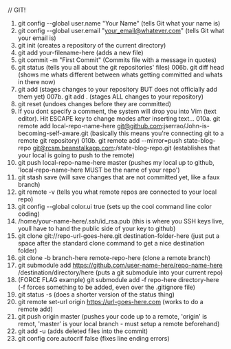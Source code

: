 // GIT!

001.    git config --global user.name "Your Name" (tells Git what your name is)
002.    git config --global user.email "your_email@whatever.com" (tells Git what your email is)
003.    git init (creates a repository of the current directory)
004.    git add your-filename-here (adds a new file)
005.    git commit -m "First Commit" (Commits file with a message in quotes)
006.    git status (tells you all about the git repositories' files)
006b.   git diff head (shows me whats different between whats getting committed and whats in there now)
007.    git add (stages changes to your repository BUT does not officially add them yet)
007b.   git add . (stages ALL changes to your repository)
008.    git reset (undoes changes before they are committed)
009.    If you dont specify a comment, the system will drop you into Vim (text editor).  Hit ESCAPE key to change modes after inserting text...
010a.	git remote add local-repo-name-here git@github.com:jserrao/John-is-becoming-self-aware.git (basically this means you're connecting git to a remote git repository)
010b.   git remote add --mirror=push state-blog-repo git@rcsm.beanstalkapp.com:/state-blog-repo.git (establishes that your local is going to push to the remote)
011.    git push local-repo-name-here master (pushes my local up to github, 'local-repo-name-here MUST be the name of your repo')
012.    git stash save (will save changes that are not committed yet, like a faux branch)
013.    git remote -v (tells you what remote repos are connected to your local repo)
014.    git config --global color.ui true (sets up the cool command line color coding)
015.    /home/your-name-here/.ssh/id_rsa.pub (this is where you SSH keys live, youll have to hand the public side of your key to github)
016.	git clone git://repo-url-goes-here.git destination-folder-here (just put a space after the standard clone command to get a nice destination folder)
017.    git clone -b branch-here remote-repo-here (clone a remote branch)
018.	git submodule add https://github.com/user-name-here/repo-name-here /destination/directory/here (puts a git submodule into your current repo)
019.	(FORCE FLAG example) git submodule add -f repo-here directory-here (-f forces something to be added, even over the .gitignore file)
020.	git status -s (does a shorter version of the status thing)
021. 	git remote set-url origin https://url-goes-here.com (works to do a remote add)
022.	git push origin master (pushes your code up to a remote, 'origin' is remot, 'master' is your local branch - must setup a remote beforehand)
023.	git add -u (adds deleted files into the commit)
024.	git config core.autocrlf false (fixes line ending errors)

